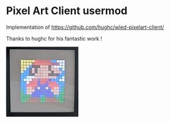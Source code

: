 # Pixel Art Client usermod

Implementation of https://github.com/hughc/wled-pixelart-client/

Thanks to hughc for his fantastic work !

<img src="../../images/PixelArtPanel.jpg">
